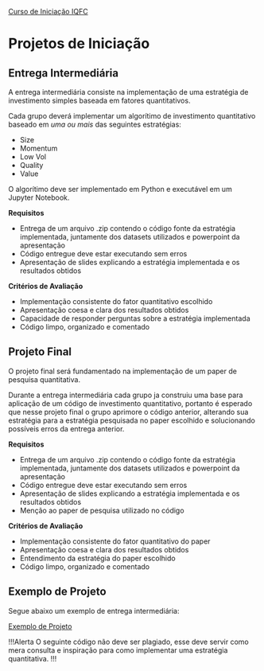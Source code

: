 <a href="/TraineeIQFC/site/home.html">Curso de Iniciação IQFC</a>

Projetos de Iniciação
======

## Entrega Intermediária

A entrega intermediária consiste na implementação de uma estratégia de investimento simples baseada em fatores quantitativos.

Cada grupo deverá implementar um algorítimo de investimento quantitativo baseado em *uma ou mais* das seguintes estratégias:

- Size
- Momentum
- Low Vol
- Quality
- Value

O algorítimo deve ser implementado em Python e executável em um Jupyter Notebook.

**Requisitos**

- Entrega de um arquivo .zip contendo o código fonte da estratégia implementada, juntamente dos datasets utilizados e powerpoint da apresentação
- Código entregue deve estar executando sem erros
- Apresentação de slides explicando a estratégia implementada e os resultados obtidos

**Critérios de Avaliação**

- Implementação consistente do fator quantitativo escolhido
- Apresentação coesa e clara dos resultados obtidos
- Capacidade de responder perguntas sobre a estratégia implementada
- Código limpo, organizado e comentado

## Projeto Final

O projeto final será fundamentado na implementação de um paper de pesquisa quantitativa.

Durante a entrega intermediária cada grupo ja construiu uma base para aplicação de um código de investimento quantitativo, portanto é esperado que nesse projeto final o grupo aprimore o código anterior, alterando sua estratégia para a estratégia pesquisada no paper escolhido e solucionando possíveis erros da entrega anterior.

**Requisitos**

- Entrega de um arquivo .zip contendo o código fonte da estratégia implementada, juntamente dos datasets utilizados e powerpoint da apresentação
- Código entregue deve estar executando sem erros
- Apresentação de slides explicando a estratégia implementada e os resultados obtidos
- Menção ao paper de pesquisa utilizado no código

**Critérios de Avaliação**

- Implementação consistente do fator quantitativo do paper
- Apresentação coesa e clara dos resultados obtidos
- Entendimento da estratégia do paper escolhido
- Código limpo, organizado e comentado

## Exemplo de Projeto

Segue abaixo um exemplo de entrega intermediária:

<a href="https://github.com/CaioBoa/IQFC_Exemplo_Trainee">Exemplo de Projeto</a>
 
!!!Alerta
O seguinte código não deve ser plagiado, esse deve servir como mera consulta e inspiração para como implementar uma estratégia quantitativa.
!!!



